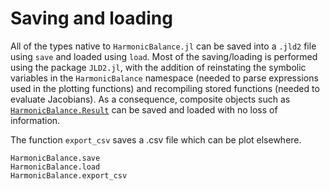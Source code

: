 # Saving and loading

All of the types native to `HarmonicBalance.jl` can be saved into a `.jld2` file using `save` and loaded using `load`. Most of the saving/loading is performed using the package `JLD2.jl`, with the addition of reinstating the symbolic variables in the `HarmonicBalance` namespace (needed to parse expressions used in the plotting functions) and recompiling stored functions (needed to evaluate Jacobians). As a consequence, composite objects such as [`HarmonicBalance.Result`](@ref) can be saved and loaded with no loss of information.

The function `export_csv` saves a .csv file which can be plot elsewhere.

```@docs; canonical=false
HarmonicBalance.save
HarmonicBalance.load
HarmonicBalance.export_csv
```
